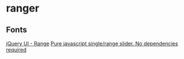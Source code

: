 # ranger

## Fonts
[jQuery UI - Range](https://jqueryui.com/slider/#custom-handle)
[Pure javascript single/range slider. No dependencies required](https://github.com/slawomir-zaziablo/range-slider)